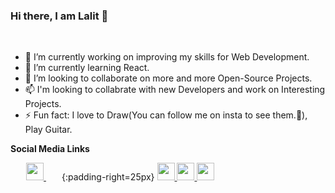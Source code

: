 ### Hi there, I am Lalit 👋
<br>

<ul>
 <li>
  🔭 I’m currently working on improving my skills for Web Development. 
 </li>
 <li>
 🌱 I’m currently learning React. 
 </li>
 <li>
 👯 I’m looking to collaborate on more and more Open-Source Projects.
 </li>
 <li>
 📫 I'm looking to collabrate with new Developers and work on Interesting Projects. 
 </li>
 <li>
 ⚡ Fun fact: I love to Draw(You can follow me on insta to see them.🧐), Play Guitar.
 </li>
</ul>

<b>Social Media Links</b>

<a href="https://www.linkedin.com/in/lalit-vavdara-6922751a1/" style="margin-right:25px; margin-left:25px;">
 <img height="28" width="28" src="https://cdn.jsdelivr.net/npm/simple-icons@v3/icons/linkedin.svg" />
</a>{:padding-right=25px}

<a href="https://www.instagram.com/lv_1601/">
 <img height="28" width="28" src="https://cdn.jsdelivr.net/npm/simple-icons@v3/icons/instagram.svg" />
</a>

<a href="https://twitter.com/Lalit83589760">
 <img height="28" width="28" src="https://cdn.jsdelivr.net/npm/simple-icons@v3/icons/twitter.svg" />
</a>

<a href="https://lalit-vavdara-1601.herokuapp.com/">
 <img height="28" width="28" src="https://cdn.jsdelivr.net/npm/simple-icons@v3/icons/googleearth.svg" />
</a>


